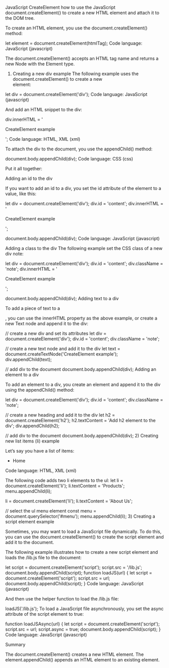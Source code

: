 JavaScript CreateElement
how to use the JavaScript document.createElement() to create a new HTML element and attach it to the DOM tree.

To create an HTML element, you use the document.createElement() method:

let element = document.createElement(htmlTag);
Code language: JavaScript (javascript)

The document.createElement() accepts an HTML tag name and returns a new Node with the Element type.

1. Creating a new div example
   The following example uses the document.createElement() to create a new <div> element:

let div = document.createElement('div');
Code language: JavaScript (javascript)

And add an HTML snippet to the div:

div.innerHTML = '<p>CreateElement example</p>';
Code language: HTML, XML (xml)

To attach the div to the document, you use the appendChild() method:

document.body.appendChild(div);
Code language: CSS (css)

Put it all together:

 <script>
        let div = document.createElement('div');
        div.id = 'content';
        div.innerHTML = '<p>CreateElement example</p>';
        document.body.appendChild(div);
    </script>

Adding an id to the div

If you want to add an id to a div, you set the id attribute of the element to a value, like this:

let div = document.createElement('div');
div.id = 'content';
div.innerHTML = '<p>CreateElement example</p>';

document.body.appendChild(div);
Code language: JavaScript (javascript)

Adding a class to the div
The following example set the CSS class of a new div note:

let div = document.createElement('div');
div.id = 'content';
div.className = 'note';
div.innerHTML = '<p>CreateElement example</p>';

document.body.appendChild(div);
Adding text to a div

To add a piece of text to a <div>, you can use the innerHTML property as the above example, or create a new Text node and append it to the div:

// create a new div and set its attributes
let div = document.createElement('div');
div.id = 'content';
div.className = 'note';

// create a new text node and add it to the div
let text = document.createTextNode('CreateElement example');
div.appendChild(text);

// add div to the document
document.body.appendChild(div);
Adding an element to a div

To add an element to a div, you create an element and append it to the div using the appendChild() method:

let div = document.createElement('div');
div.id = 'content';
div.className = 'note';

// create a new heading and add it to the div
let h2 = document.createElement('h2');
h2.textContent = 'Add h2 element to the div';
div.appendChild(h2);

// add div to the document
document.body.appendChild(div); 2) Creating new list items (li) example

Let’s say you have a list of items:

<ul id="menu">
    <li>Home</li>
</ul>
Code language: HTML, XML (xml)

The following code adds two li elements to the ul:
let li = document.createElement('li');
li.textContent = 'Products';
menu.appendChild(li);

li = document.createElement('li');
li.textContent = 'About Us';

// select the ul menu element
const menu = document.querySelector('#menu');
menu.appendChild(li); 3) Creating a script element example

Sometimes, you may want to load a JavaScript file dynamically. To do this, you can use the document.createElement() to create the script element and add it to the document.

The following example illustrates how to create a new script element and loads the /lib.js file to the document:

let script = document.createElement('script');
script.src = '/lib.js';
document.body.appendChild(script);
function loadJS(url) {
let script = document.createElement('script');
script.src = url;
document.body.appendChild(script);
}
Code language: JavaScript (javascript)

And then use the helper function to load the /lib.js file:

loadJS('/lib.js');
To load a JavaScript file asynchronously, you set the async attribute of the script element to true:

function loadJSAsync(url) {
let script = document.createElement('script');
script.src = url;
script.async = true;
document.body.appendChild(script);
}
Code language: JavaScript (javascript)

Summary

The document.createElement() creates a new HTML element.
The element.appendChild() appends an HTML element to an existing element.
